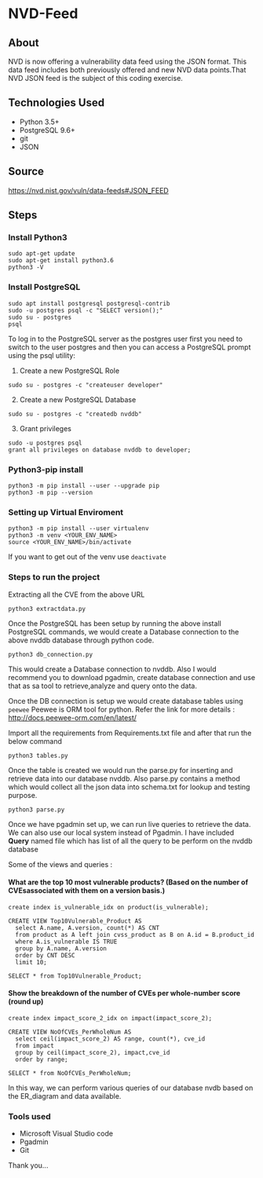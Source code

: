 # NVD-Feed

## About
NVD is now offering a vulnerability data feed using the JSON format. This data feed includes both previously offered and new NVD data points.That NVD JSON feed is the subject of this coding exercise.

## Technologies Used
* Python 3.5+
* PostgreSQL 9.6+
* git
* JSON

## Source 

https://nvd.nist.gov/vuln/data-feeds#JSON_FEED

## Steps

### Install Python3

``` 
sudo apt-get update
sudo apt-get install python3.6
python3 -V
```
### Install PostgreSQL

```
sudo apt install postgresql postgresql-contrib
sudo -u postgres psql -c "SELECT version();"
sudo su - postgres
psql
```
To log in to the PostgreSQL server as the postgres user first you need to switch to the user postgres and then you can access a PostgreSQL prompt using the psql utility:

1. Create a new PostgreSQL Role
```  
sudo su - postgres -c "createuser developer" 
```

2. Create a new PostgreSQL Database
```  
sudo su - postgres -c "createdb nvddb" 
```

3. Grant privileges
``` 
sudo -u postgres psql
grant all privileges on database nvddb to developer;
```
### Python3-pip install

```
python3 -m pip install --user --upgrade pip
python3 -m pip --version
```
### Setting up Virtual Enviroment

``` 
python3 -m pip install --user virtualenv
python3 -m venv <YOUR_ENV_NAME>
source <YOUR_ENV_NAME>/bin/activate
```
If you want to get out of the venv use  `deactivate`

### Steps to run the project

Extracting all the CVE from the above URL

```python3 extractdata.py```

Once the PostgreSQL has been setup by running the above install PostgreSQL commands, we would create a Database connection to the above nvddb database through python code.

```python3 db_connection.py```

This would create a Database connection to nvddb. Also I would recommend you to download pgadmin, create database connection and use that as sa tool to retrieve,analyze and query onto the data.

Once the DB connection is setup we would create database tables using ```peewee``` Peewee is ORM tool for python.
Refer the link for more details : http://docs.peewee-orm.com/en/latest/

Import all the requirements from Requirements.txt file and after that run the below command

```python3 tables.py```

Once the table is created we would run the parse.py for inserting and retrieve data into our database nvddb. Also parse.py contains a method which would collect all the json data into schema.txt for lookup and testing purpose.

```python3 parse.py```

Once we have pgadmin set up, we can run live queries to retrieve the data. We can also use our local system instead of Pgadmin. I have included **Query** named file which has list of all the query to be perform on the nvddb database

Some of the views and queries :

#### What are the top 10 most vulnerable products? (Based on the number of CVEsassociated with them on a version basis.)

```
create index is_vulnerable_idx on product(is_vulnerable);

CREATE VIEW Top10Vulnerable_Product AS
  select A.name, A.version, count(*) AS CNT
  from product as A left join cvss_product as B on A.id = B.product_id
  where A.is_vulnerable IS TRUE
  group by A.name, A.version
  order by CNT DESC
  limit 10;

SELECT * from Top10Vulnerable_Product;

```
#### Show the breakdown of the number of CVEs per whole-number score (round up)

``` 
create index impact_score_2_idx on impact(impact_score_2);

CREATE VIEW NoOfCVEs_PerWholeNum AS 
  select ceil(impact_score_2) AS range, count(*), cve_id
  from impact
  group by ceil(impact_score_2), impact,cve_id
  order by range;

SELECT * from NoOfCVEs_PerWholeNum;

```
In this way, we can perform various queries of our database nvdb based on the ER_diagram and data available. 

### Tools used

* Microsoft Visual Studio code
* Pgadmin
* Git


Thank you...
